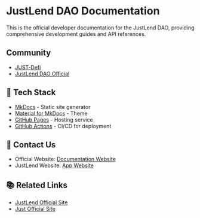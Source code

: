 # JustLend DAO Documentation
This is the official developer documentation for the JustLend DAO, providing comprehensive development guides and API references.

## Community
- [JUST-Defi](https://t.me/just_defi)
- [JustLend DAO Official](https://t.me/officialjustlend)

## 🔧 Tech Stack

- [MkDocs](https://www.mkdocs.org/) - Static site generator
- [Material for MkDocs](https://squidfunk.github.io/mkdocs-material/) - Theme
- [GitHub Pages](https://pages.github.com/) - Hosting service
- [GitHub Actions](https://github.com/features/actions) - CI/CD for deployment


## 🤝 Contact Us

- Official Website: [Documentation Website](https://docs.justlend.org/)
- JustLend Website: [App Website](https://justlend.org)

## 📚 Related Links

- [JustLend Official Site](https://www.justlend.org/)
- [Just Official Site](https://just.network/)

